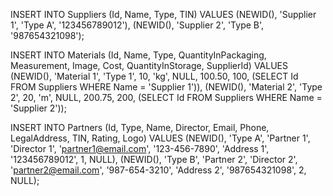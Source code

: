 INSERT INTO Suppliers (Id, Name, Type, TIN)
VALUES 
  (NEWID(), 'Supplier 1', 'Type A', '123456789012'),
  (NEWID(), 'Supplier 2', 'Type B', '987654321098');

  INSERT INTO Materials (Id, Name, Type, QuantityInPackaging, Measurement, Image, Cost, QuantityInStorage, SupplierId)
VALUES 
  (NEWID(), 'Material 1', 'Type 1', 10, 'kg', NULL, 100.50, 100, (SELECT Id FROM Suppliers WHERE Name = 'Supplier 1')),
  (NEWID(), 'Material 2', 'Type 2', 20, 'm', NULL, 200.75, 200, (SELECT Id FROM Suppliers WHERE Name = 'Supplier 2'));

  INSERT INTO Partners (Id, Type, Name, Director, Email, Phone, LegalAddress, TIN, Rating, Logo)
VALUES 
  (NEWID(), 'Type A', 'Partner 1', 'Director 1', 'partner1@email.com', '123-456-7890', 'Address 1', '123456789012', 1, NULL),
  (NEWID(), 'Type B', 'Partner 2', 'Director 2', 'partner2@email.com', '987-654-3210', 'Address 2', '987654321098', 2, NULL);

